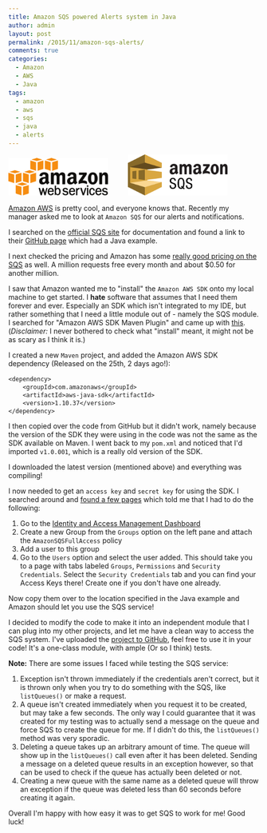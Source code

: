 ```yaml
---
title: Amazon SQS powered Alerts system in Java
author: admin
layout: post
permalink: /2015/11/amazon-sqs-alerts/
comments: true
categories:
  - Amazon
  - AWS
  - Java
tags:
  - amazon
  - aws
  - sqs
  - java
  - alerts
---
```

<img src="/assets/images/2015/11/amazon_aws.svg" alt="Amazon AWS Logo" style="width: 200px; padding-right: 40px;"/><img src="/assets/images/2015/11/amazon_sqs.png" alt="Amazon SQS Logo" style="width: 200px;"/>

[Amazon AWS](https://aws.amazon.com) is pretty cool, and everyone knows that. Recently my manager asked me to look at `Amazon SQS` for our alerts and notifications.

I searched on the [official SQS site](https://aws.amazon.com/sqs/ "Amazon SQS official site") for documentation and found a link to their [GitHub page](https://github.com/aws/aws-sdk-java/tree/master/src/samples/AmazonSimpleQueueService "Amazon SQS GitHub example") which had a Java example.

I next checked the pricing and Amazon has some [really good pricing on the SQS](https://aws.amazon.com/sqs/pricing/ "Amazon SQS Pricing") as well. A million requests free every month and about $0.50 for another million.

I saw that Amazon wanted me to "install" the `Amazon AWS SDK` onto my local machine to get started. I **hate** software that assumes that I need them forever and ever. Especially an SDK which isn't integrated to my IDE, but rather something that I need a little module out of - namely the SQS module. I searched for "Amazon AWS SDK Maven Plugin" and came up with [this](http://mvnrepository.com/artifact/com.amazonaws/aws-java-sdk "Maven Repository for Amazon AWS SDK"). (*Disclaimer:* I never bothered to check what "install" meant, it might not be as scary as I think it is.)

I created a new `Maven` project, and added the Amazon AWS SDK dependency (Released on the 25th, 2 days ago!):
    
    <dependency>
    	<groupId>com.amazonaws</groupId>
    	<artifactId>aws-java-sdk</artifactId>
    	<version>1.10.37</version>
    </dependency>
    
I then copied over the code from GitHub but it didn't work, namely because the version of the SDK they were using in the code was not the same as the SDK available on Maven. I went back to my `pom.xml` and noticed that I'd imported `v1.0.001`, which is a really old version of the SDK. 

I downloaded the latest version (mentioned above) and everything was compiling!

I now needed to get an `access key` and `secret key` for using the SDK. I searched around and [found a few pages](http://blogs.aws.amazon.com/security/post/Tx1R9KDN9ISZ0HF/Where-s-my-secret-access-key "Amazon Blog post on Secret Access Keys") which told me that I had to do the following:

1. Go to the [Identity and Access Management Dashboard](https://console.aws.amazon.com/iam/home?#home "Amazon IAM home")
2. Create a new Group from the `Groups` option on the left pane and attach the `AmazonSQSFullAccess` policy
3. Add a user to this group
4. Go to the `Users` option and select the user added. This should take you to a page with tabs labeled `Groups`, `Permissions` and `Security Credentials`. Select the `Security Credentials` tab and you can find your Access Keys there! Create one if you don't have one already.

Now copy them over to the location specified in the Java example and Amazon should let you use the SQS service!

I decided to modify the code to make it into an independent module that I can plug into my other projects, and let me have a clean way to access the SQS system. I've uploaded the [project to GitHub](https://github.com/caffinc/alerts "Alerts module"), feel free to use it in your code! It's a one-class module, with ample (Or so I think) tests.

**Note:**
There are some issues I faced while testing the SQS service:

1. Exception isn't thrown immediately if the credentials aren't correct, but it is thrown only when you try to do something with the SQS, like `listQueues()` or make a request.
2. A queue isn't created immediately when you request it to be created, but may take a few seconds. The only way I could guarantee that it was created for my testing was to actually send a message on the queue and force SQS to create the queue for me. If I didn't do this, the `listQueues()` method was very sporadic.
3. Deleting a queue takes up an arbitrary amount of time. The queue will show up in the `listQueues()` call even after it has been deleted. Sending a message on a deleted queue results in an exception however, so that can be used to check if the queue has actually been deleted or not.
4. Creating a new queue with the same name as a deleted queue will throw an exception if the queue was deleted less than 60 seconds before creating it again.

Overall I'm happy with how easy it was to get SQS to work for me! Good luck!
